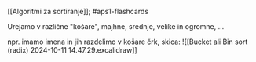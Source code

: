 [[Algoritmi za sortiranje]]; #aps1-flashcards 

Urejamo v različne "košare", majhne, srednje, velike in ogromne, ...

npr. imamo imena in jih razdelimo v košare črk, skica: ![[Bucket ali Bin sort (radix) 2024-10-11 14.47.29.excalidraw]]

